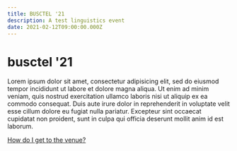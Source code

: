 ```yaml
---
title: BUSCTEL '21
description: A test linguistics event
date: 2021-02-12T09:00:00.000Z
---
```


# busctel '21

Lorem ipsum dolor sit amet, consectetur adipisicing elit, sed do eiusmod
tempor incididunt ut labore et dolore magna aliqua. Ut enim ad minim veniam,
quis nostrud exercitation ullamco laboris nisi ut aliquip ex ea commodo
consequat. Duis aute irure dolor in reprehenderit in voluptate velit esse
cillum dolore eu fugiat nulla pariatur. Excepteur sint occaecat cupidatat non
proident, sunt in culpa qui officia deserunt mollit anim id est laborum.

[How do I get to the venue?](/events/busctel21/transportation)
